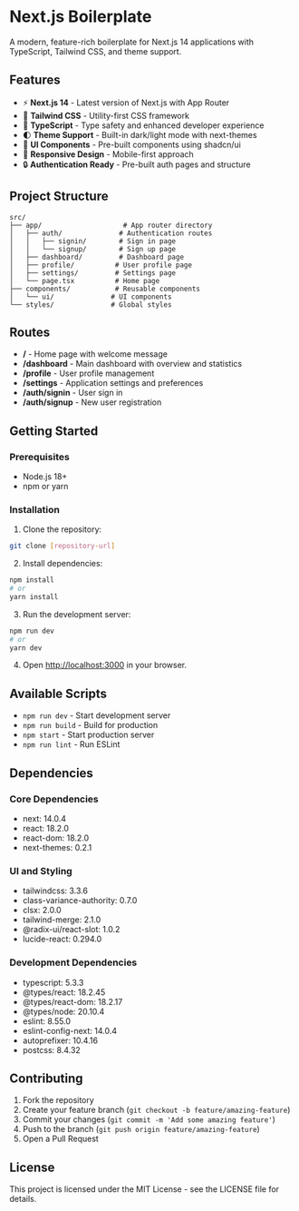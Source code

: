# Next.js Boilerplate

A modern, feature-rich boilerplate for Next.js 14 applications with TypeScript, Tailwind CSS, and theme support.

## Features

- ⚡️ **Next.js 14** - Latest version of Next.js with App Router
- 🎨 **Tailwind CSS** - Utility-first CSS framework
- 📝 **TypeScript** - Type safety and enhanced developer experience
- 🌓 **Theme Support** - Built-in dark/light mode with next-themes
- 🧱 **UI Components** - Pre-built components using shadcn/ui
- 📱 **Responsive Design** - Mobile-first approach
- 🔒 **Authentication Ready** - Pre-built auth pages and structure

## Project Structure

```
src/
├── app/                    # App router directory
│   ├── auth/              # Authentication routes
│   │   ├── signin/        # Sign in page
│   │   └── signup/        # Sign up page
│   ├── dashboard/         # Dashboard page
│   ├── profile/          # User profile page
│   ├── settings/         # Settings page
│   └── page.tsx          # Home page
├── components/           # Reusable components
│   └── ui/              # UI components
└── styles/              # Global styles
```

## Routes

- **/** - Home page with welcome message
- **/dashboard** - Main dashboard with overview and statistics
- **/profile** - User profile management
- **/settings** - Application settings and preferences
- **/auth/signin** - User sign in
- **/auth/signup** - New user registration

## Getting Started

### Prerequisites

- Node.js 18+ 
- npm or yarn

### Installation

1. Clone the repository:
```bash
git clone [repository-url]
```

2. Install dependencies:
```bash
npm install
# or
yarn install
```

3. Run the development server:
```bash
npm run dev
# or
yarn dev
```

4. Open [http://localhost:3000](http://localhost:3000) in your browser.

## Available Scripts

- `npm run dev` - Start development server
- `npm run build` - Build for production
- `npm start` - Start production server
- `npm run lint` - Run ESLint

## Dependencies

### Core Dependencies
- next: 14.0.4
- react: 18.2.0
- react-dom: 18.2.0
- next-themes: 0.2.1

### UI and Styling
- tailwindcss: 3.3.6
- class-variance-authority: 0.7.0
- clsx: 2.0.0
- tailwind-merge: 2.1.0
- @radix-ui/react-slot: 1.0.2
- lucide-react: 0.294.0

### Development Dependencies
- typescript: 5.3.3
- @types/react: 18.2.45
- @types/react-dom: 18.2.17
- @types/node: 20.10.4
- eslint: 8.55.0
- eslint-config-next: 14.0.4
- autoprefixer: 10.4.16
- postcss: 8.4.32

## Contributing

1. Fork the repository
2. Create your feature branch (`git checkout -b feature/amazing-feature`)
3. Commit your changes (`git commit -m 'Add some amazing feature'`)
4. Push to the branch (`git push origin feature/amazing-feature`)
5. Open a Pull Request

## License

This project is licensed under the MIT License - see the LICENSE file for details.
